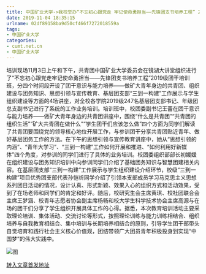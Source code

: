 ```yaml
---
title: 中国矿业大学->我校举办“不忘初心跟党走 牢记使命勇担当——先锋团支书培养工程” 2019级团干培训班 | cumt.net.cn
date: 2019-11-04 18:35:15
urlname: 02df89158ba9d50cf466f7272018559a
tags: 
- 中国矿业大学
categories:
- cumt.net.cn
- 中国矿业大学
---
```

培训现场11月3日上午和下午，共青团中国矿业大学委员会在镜湖大讲堂组织进行了“不忘初心跟党走牢记使命勇担当——先锋团支书培养工程”2019级团干培训班，分四个时间段开设了团干意识与能力培养——做矿大青年身边的共青团、组织建设与团务知识、思想引领与宣传教育、基层团支部“三到一构建”工作展示与学生组织建设等方面的4场讲座，对全校各学院2019级247名基层团支部书记、年级团总支副书记进行了系统的工作业务培训。培训班中，校团委副书记王蕾在团干意识与能力培养——做矿大青年身边的共青团讲座中，围绕“什么是共青团”“共青团的组织生活”“矿大共青团在做什么”“学生团干们应该怎么做”四个方面为同学们解读了共青团要围绕党的领导核心地位开展工作，与参训团干分享共青团贴近青年、做好基层团务工作的方法。在下午的思想引领与宣传教育讲座中，她从“思想引领的内涵”、“青年大学习”、“三到一构建”工作如何开展和推进、“如何利用好新媒体”四个角度，对参训的同学们进行了具体的业务培训。校团委组织部部长初媛媛在组织建设与团务知识培训中向参训同学们介绍了基础团务知识与智慧团建相关内容。在基层团支部“三到一构建”工作展示与学生组织建设介绍环节，校级“三到一构建”项目优秀团支部代表孙恺祈同学介绍了引领本支部成员学习马克思主义思想系列团日活动的情况，设计认真、形式新颖、效果入心的组织方式和活动效果，受到了在场老师和同学们的肯定和好评。随后，校研究生会主席黄琪、校社团联合会主席王梦涵、校青年志愿者协会副主席杨畅和校大学生科学技术协会主席高源与在场的团干们分享了学生组织开展具体工作的心得。据悉，本次教育培训活动主要采取理论培训、集体活动、交流讨论等形式，按照理论训练与能力训练相结合、组织培养与自我教育相结合、集中培训与长期培养相结合的原则，引导学生团干部带头自觉培育和践行社会主义核心价值观，团结带领广大团员青年积极投身到实现“中国梦”的伟大实践中。

![图](http://xwzx.cumt.edu.cn/_upload/article/images/94/80/f06b23ae459dbd23a4d736b4e5f1/0d1657b0-f334-4b2c-97a5-ef48fe482c9f.jpg)

[转入文章首发地址](http://xwzx.cumt.edu.cn/5d/0e/c523a548110/page.htm)